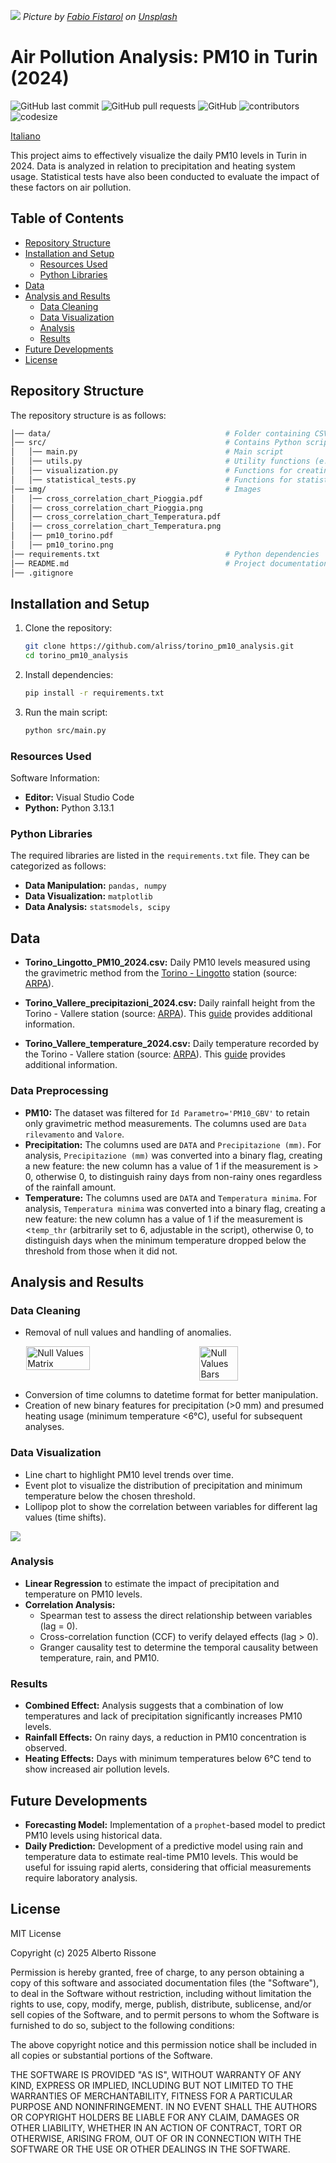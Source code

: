 ![](img/turin_skyline.jpg)
*Picture by [Fabio Fistarol](https://unsplash.com/it/@fabiofistarol?utm_content=creditCopyText&utm_medium=referral&utm_source=unsplash) on [Unsplash](https://unsplash.com/it/foto/veduta-aerea-degli-edifici-della-citta-durante-il-giorno-VjA_PSSsOHI?utm_content=creditCopyText&utm_medium=referral&utm_source=unsplash)*

# Air Pollution Analysis: PM10 in Turin (2024)
![GitHub last commit](https://img.shields.io/github/last-commit/alriss/torino_pm10_analysis)
![GitHub pull requests](https://img.shields.io/github/issues-pr/alriss/torino_pm10_analysis)
![GitHub](https://img.shields.io/github/license/alriss/torino_pm10_analysis)
![contributors](https://img.shields.io/github/contributors/alriss/torino_pm10_analysis)
![codesize](https://img.shields.io/github/languages/code-size/alriss/torino_pm10_analysis)

[Italiano](README-IT.md)

This project aims to effectively visualize the daily PM10 levels in Turin in 2024. Data is analyzed in relation to precipitation and heating system usage. Statistical tests have also been conducted to evaluate the impact of these factors on air pollution.

## Table of Contents

- [Repository Structure](#repository-structure)
- [Installation and Setup](#installation-and-setup)
   - [Resources Used](#resources-used)
   - [Python Libraries](#python-libraries)
- [Data](#data)
- [Analysis and Results](#analysis-and-results)
   - [Data Cleaning](#data-cleaning)
   - [Data Visualization](#data-visualization)
   - [Analysis](#analysis)
   - [Results](#results)
- [Future Developments](#future-developments)
- [License](#license)

## Repository Structure
The repository structure is as follows:

```bash
│── data/                                       # Folder containing CSV files
│── src/                                        # Contains Python scripts
│   │── main.py                                 # Main script
│   │── utils.py                                # Utility functions (e.g., data loading and cleaning)
│   │── visualization.py                        # Functions for creating charts
│   │── statistical_tests.py                    # Functions for statistical tests and models
│── img/                                        # Images
│   │── cross_correlation_chart_Pioggia.pdf                
│   │── cross_correlation_chart_Pioggia.png                
│   │── cross_correlation_chart_Temperatura.pdf            
│   │── cross_correlation_chart_Temperatura.png            
│   │── pm10_torino.pdf                
│   │── pm10_torino.png                
│── requirements.txt                            # Python dependencies
│── README.md                                   # Project documentation
│── .gitignore                 
```

## Installation and Setup
1. Clone the repository:
   ```bash
   git clone https://github.com/alriss/torino_pm10_analysis.git
   cd torino_pm10_analysis
   ```
2. Install dependencies:
   ```bash
   pip install -r requirements.txt
   ```
3. Run the main script:
   ```bash
   python src/main.py
   ```

### Resources Used
Software Information:
- **Editor:** Visual Studio Code
- **Python:** Python 3.13.1

### Python Libraries
The required libraries are listed in the `requirements.txt` file. They can be categorized as follows:
- **Data Manipulation:** `pandas, numpy`
- **Data Visualization:** `matplotlib`
- **Data Analysis:** `statsmodels, scipy`

## Data

- **Torino_Lingotto_PM10_2024.csv:** Daily PM10 levels measured using the gravimetric method from the [Torino - Lingotto](https://webgis.arpa.piemonte.it/secure_apps/qualita_aria/dati_anagrafici/index.php?NUMCODICE=001272-806) station (source: [ARPA](https://aria.ambiente.piemonte.it/qualita-aria/dati)).

- **Torino_Vallere_precipitazioni_2024.csv:** Daily rainfall height from the Torino - Vallere station (source: [ARPA](https://www.arpa.piemonte.it/rischi_naturali/snippets_arpa_graphs/dati_giornalieri_meteo/?statid=PIE-001272-904-2001-05-17&param=P)). This [guide](https://www.arpa.piemonte.it/rischi_naturali/document/Guida_alla_lettura_dati_meteo_-_Banca_Dati_Storica.pdf) provides additional information.

- **Torino_Vallere_temperature_2024.csv:** Daily temperature recorded by the Torino - Vallere station (source: [ARPA](https://www.arpa.piemonte.it/rischi_naturali/snippets_arpa_graphs/dati_giornalieri_meteo/?statid=PIE-001272-904-2001-05-17&param=T)). This [guide](https://www.arpa.piemonte.it/rischi_naturali/document/Guida_alla_lettura_dati_meteo_-_Banca_Dati_Storica.pdf) provides additional information.

### Data Preprocessing
- **PM10:** The dataset was filtered for `Id Parametro='PM10_GBV'` to retain only gravimetric method measurements. The columns used are `Data rilevamento` and `Valore`.
- **Precipitation:** The columns used are `DATA` and `Precipitazione (mm)`. For analysis, `Precipitazione (mm)` was converted into a binary flag, creating a new feature: the new column has a value of 1 if the measurement is > 0, otherwise 0, to distinguish rainy days from non-rainy ones regardless of the rainfall amount.
- **Temperature:** The columns used are `DATA` and `Temperatura minima`. For analysis, `Temperatura minima` was converted into a binary flag, creating a new feature: the new column has a value of 1 if the measurement is <`temp_thr` (arbitrarily set to 6, adjustable in the script), otherwise 0, to distinguish days when the minimum temperature dropped below the threshold from those when it did not.

## Analysis and Results

### Data Cleaning
- Removal of null values and handling of anomalies.

<div style="display: flex; justify-content: space-around; align-items: flex-start;">
   <img src="img/nullvalues_matrix.png" alt="Null Values Matrix" style="width: 45%;">
   <img src="img/nullvalues_bars.png" alt="Null Values Bars" style="width: 35%;">
</div>

- Conversion of time columns to datetime format for better manipulation.
- Creation of new binary features for precipitation (>0 mm) and presumed heating usage (minimum temperature <6°C), useful for subsequent analyses.

### Data Visualization
- Line chart to highlight PM10 level trends over time.
- Event plot to visualize the distribution of precipitation and minimum temperature below the chosen threshold.
- Lollipop plot to show the correlation between variables for different lag values (time shifts).

![](img/pm10_torino_beta.png)

### Analysis
- **Linear Regression** to estimate the impact of precipitation and temperature on PM10 levels.
- **Correlation Analysis:**
  - Spearman test to assess the direct relationship between variables (lag = 0).
  - Cross-correlation function (CCF) to verify delayed effects (lag > 0).
  - Granger causality test to determine the temporal causality between temperature, rain, and PM10.

### Results
- **Combined Effect:** Analysis suggests that a combination of low temperatures and lack of precipitation significantly increases PM10 levels.
- **Rainfall Effects:** On rainy days, a reduction in PM10 concentration is observed.
- **Heating Effects:** Days with minimum temperatures below 6°C tend to show increased air pollution levels.

## Future Developments

- **Forecasting Model:** Implementation of a `prophet`-based model to predict PM10 levels using historical data.
- **Daily Prediction:** Development of a predictive model using rain and temperature data to estimate real-time PM10 levels. This would be useful for issuing rapid alerts, considering that official measurements require laboratory analysis.

## License
MIT License

Copyright (c) 2025 Alberto Rissone

Permission is hereby granted, free of charge, to any person obtaining a copy
of this software and associated documentation files (the "Software"), to deal
in the Software without restriction, including without limitation the rights
to use, copy, modify, merge, publish, distribute, sublicense, and/or sell
copies of the Software, and to permit persons to whom the Software is
furnished to do so, subject to the following conditions:

The above copyright notice and this permission notice shall be included in all
copies or substantial portions of the Software.

THE SOFTWARE IS PROVIDED "AS IS", WITHOUT WARRANTY OF ANY KIND, EXPRESS OR
IMPLIED, INCLUDING BUT NOT LIMITED TO THE WARRANTIES OF MERCHANTABILITY,
FITNESS FOR A PARTICULAR PURPOSE AND NONINFRINGEMENT. IN NO EVENT SHALL THE
AUTHORS OR COPYRIGHT HOLDERS BE LIABLE FOR ANY CLAIM, DAMAGES OR OTHER
LIABILITY, WHETHER IN AN ACTION OF CONTRACT, TORT OR OTHERWISE, ARISING FROM,
OUT OF OR IN CONNECTION WITH THE SOFTWARE OR THE USE OR OTHER DEALINGS IN THE
SOFTWARE.